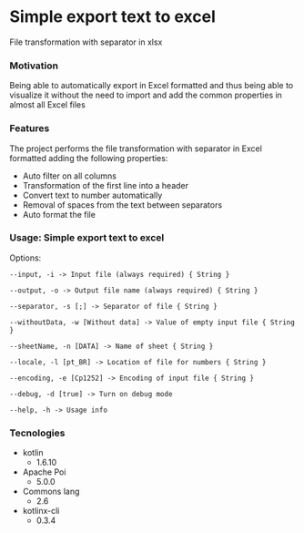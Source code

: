 # Simple export text to excel
File transformation with separator in xlsx

### Motivation
Being able to automatically export in Excel formatted and thus being able to visualize it without the need to import and add the common properties in almost all Excel files

### Features
The project performs the file transformation with separator in Excel formatted adding the following properties:
- Auto filter on all columns
- Transformation of the first line into a header
- Convert text to number automatically
- Removal of spaces from the text between separators
- Auto format the file

### Usage: Simple export text to excel
Options:

``` usage
--input, -i -> Input file (always required) { String }

--output, -o -> Output file name (always required) { String }

--separator, -s [;] -> Separator of file { String }

--withoutData, -w [Without data] -> Value of empty input file { String }

--sheetName, -n [DATA] -> Name of sheet { String }

--locale, -l [pt_BR] -> Location of file for numbers { String }

--encoding, -e [Cp1252] -> Encoding of input file { String }

--debug, -d [true] -> Turn on debug mode

--help, -h -> Usage info
```

### Tecnologies
* kotlin
  * 1.6.10
* Apache Poi
  * 5.0.0
* Commons lang
  * 2.6
* kotlinx-cli
  * 0.3.4
